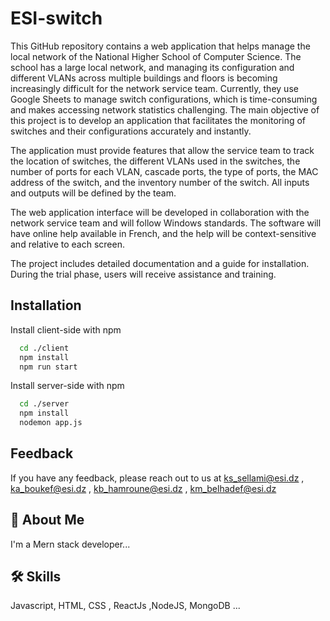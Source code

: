 
# ESI-switch

This GitHub repository contains a web application that helps manage the local network of the National Higher School of Computer Science. The school has a large local network, and managing its configuration and different VLANs across multiple buildings and floors is becoming increasingly difficult for the network service team. Currently, they use Google Sheets to manage switch configurations, which is time-consuming and makes accessing network statistics challenging. The main objective of this project is to develop an application that facilitates the monitoring of switches and their configurations accurately and instantly.

The application must provide features that allow the service team to track the location of switches, the different VLANs used in the switches, the number of ports for each VLAN, cascade ports, the type of ports, the MAC address of the switch, and the inventory number of the switch. All inputs and outputs will be defined by the team.

The web application interface will be developed in collaboration with the network service team and will follow Windows standards. The software will have online help available in French, and the help will be context-sensitive and relative to each screen.

The project includes detailed documentation and a guide for installation. During the trial phase, users will receive assistance and training.
## Installation

Install client-side with npm

```bash
  cd ./client
  npm install 
  npm run start
```


Install server-side with npm

```bash
  cd ./server
  npm install 
  nodemon app.js
```
    
## Feedback

If you have any feedback, please reach out to us at ks_sellami@esi.dz , ka_boukef@esi.dz , kb_hamroune@esi.dz , km_belhadef@esi.dz


## 🚀 About Me
I'm a Mern stack developer...


## 🛠 Skills
Javascript, HTML, CSS , ReactJs ,NodeJS, MongoDB ...


